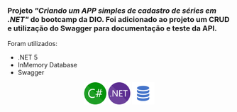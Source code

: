 ### Projeto *"Criando um APP simples de cadastro de séries em .NET"* do bootcamp da DIO. Foi adicionado ao projeto um CRUD e utilização do Swagger para documentação e teste da API.

Foram utilizados:
* .NET 5
* InMemory Database
* Swagger

<div>
    <p align="center">
        <img src="https://raw.githubusercontent.com/github/explore/80688e429a7d4ef2fca1e82350fe8e3517d3494d/topics/csharp/csharp.png" alt="csharp" width="50px">
        <img src="https://raw.githubusercontent.com/github/explore/93d8a67084f94b2a444e510199a6e7622e5b09a3/topics/dotnet/dotnet.png" alt="dotnet" width="50px">
        <img src="https://raw.githubusercontent.com/github/explore/80688e429a7d4ef2fca1e82350fe8e3517d3494d/topics/sql/sql.png" alt="sql" width="50px">
    </p>
</div>